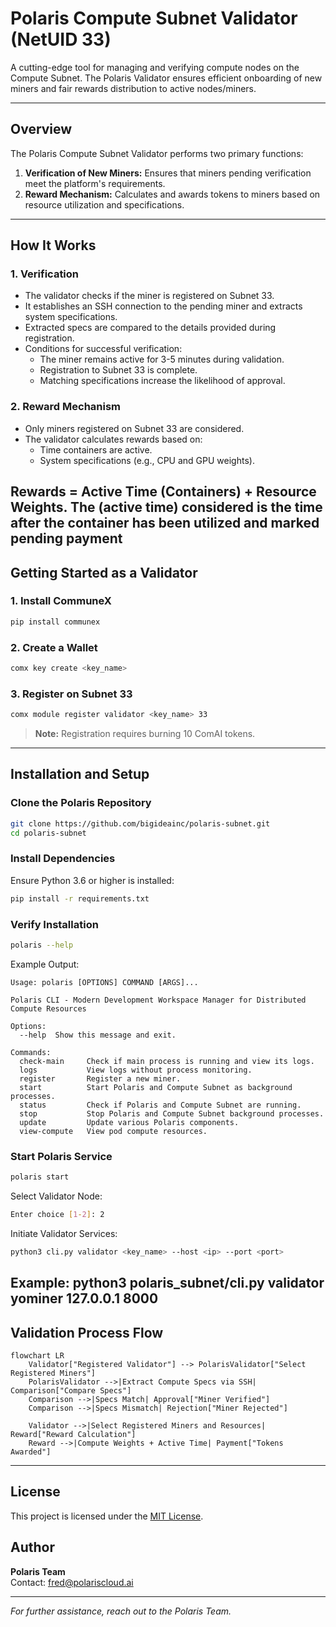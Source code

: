 # Polaris Compute Subnet Validator (NetUID 33)

A cutting-edge tool for managing and verifying compute nodes on the Compute Subnet. The Polaris Validator ensures efficient onboarding of new miners and fair rewards distribution to active nodes/miners.

---

## Overview

The Polaris Compute Subnet Validator performs two primary functions:

1. **Verification of New Miners:** Ensures that miners pending verification meet the platform's requirements.
2. **Reward Mechanism:** Calculates and awards tokens to miners based on resource utilization and specifications.

---

## How It Works

### 1. **Verification**
- The validator checks if the miner is registered on Subnet 33.
- It establishes an SSH connection to the pending miner and extracts system specifications.
- Extracted specs are compared to the details provided during registration.
- Conditions for successful verification:
  - The miner remains active for 3-5 minutes during validation.
  - Registration to Subnet 33 is complete.
  - Matching specifications increase the likelihood of approval.

### 2. **Reward Mechanism**
- Only miners registered on Subnet 33 are considered.
- The validator calculates rewards based on:
  - Time containers are active.
  - System specifications (e.g., CPU and GPU weights).


Rewards = **Active Time (Containers)** + **Resource Weights**.
The (active time) considered is the time after the container has been utilized and marked pending payment
---

## Getting Started as a Validator

### 1. Install CommuneX

```bash
pip install communex
```

### 2. Create a Wallet

```bash
comx key create <key_name>
```

### 3. Register on Subnet 33

```bash
comx module register validator <key_name> 33
```

> **Note:** Registration requires burning 10 ComAI tokens.

---

## Installation and Setup

### Clone the Polaris Repository

```bash
git clone https://github.com/bigideainc/polaris-subnet.git
cd polaris-subnet
```

### Install Dependencies

Ensure Python 3.6 or higher is installed:

```bash
pip install -r requirements.txt
```

### Verify Installation

```bash
polaris --help
```

Example Output:

```
Usage: polaris [OPTIONS] COMMAND [ARGS]...

Polaris CLI - Modern Development Workspace Manager for Distributed Compute Resources

Options:
  --help  Show this message and exit.

Commands:
  check-main     Check if main process is running and view its logs.
  logs           View logs without process monitoring.
  register       Register a new miner.
  start          Start Polaris and Compute Subnet as background processes.
  status         Check if Polaris and Compute Subnet are running.
  stop           Stop Polaris and Compute Subnet background processes.
  update         Update various Polaris components.
  view-compute   View pod compute resources.
```

### Start Polaris Service

```bash
polaris start
```

Select Validator Node:

```bash
Enter choice [1-2]: 2
```

Initiate Validator Services:

```bash
python3 cli.py validator <key_name> --host <ip> --port <port>
```
Example: python3 polaris_subnet/cli.py validator yominer 127.0.0.1 8000
---

## Validation Process Flow

```mermaid
flowchart LR
    Validator["Registered Validator"] --> PolarisValidator["Select Registered Miners"]
    PolarisValidator -->|Extract Compute Specs via SSH| Comparison["Compare Specs"]
    Comparison -->|Specs Match| Approval["Miner Verified"]
    Comparison -->|Specs Mismatch| Rejection["Miner Rejected"]
    
    Validator -->|Select Registered Miners and Resources| Reward["Reward Calculation"]
    Reward -->|Compute Weights + Active Time| Payment["Tokens Awarded"]
```

---

## License

This project is licensed under the [MIT License](LICENSE).

## Author

**Polaris Team**  
Contact: [fred@polariscloud.ai](mailto:fred@polariscloud.ai)

---

*For further assistance, reach out to the Polaris Team.*